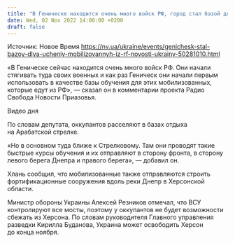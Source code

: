 ```yaml
---
title: "В Геническе находится очень много войск РФ, город стал базой для учений мобилизованных — депутат Херсонского облсовета"
date: Wed, 02 Nov 2022 14:00:00 +0200
draft: false
---
```

Источник: Новое Время https://nv.ua/ukraine/events/genichesk-stal-bazoy-dlya-ucheniy-mobilizovannyh-iz-rf-novosti-ukrainy-50281010.html


«В Геническе сейчас находится очень много войск РФ. Они начали стягивать туда своих военных и как раз Геническ они начали первым использовать в качестве базы обучения для этих мобилизованных, которые едут из РФ», — сказал он в комментарии проекта Радио Свобода Новости Приазовья.

 Видео дня   

По словам депутата, оккупантов расселяют в базах отдыха на Арабатской стрелке.

«Но в основном туда ближе к Стрелковому. Там они проводят такие быстрые курсы обучения и их отправляют в сторону фронта, в сторону левого берега Днепра и правого берега», — добавил он.

Хлань сообщил, что мобилизованные также отправляются строить фортификационные сооружения вдоль реки Днепр в Херсонской области.

Министр обороны Украины Алексей Резников отмечал, что ВСУ контролируют все мосты, поэтому у оккупантов не будет возможности сбежать из Херсона. По словам руководителя Главного управления разведки Кирилла Буданова, Украина может освободить Херсон до конца ноября. 
